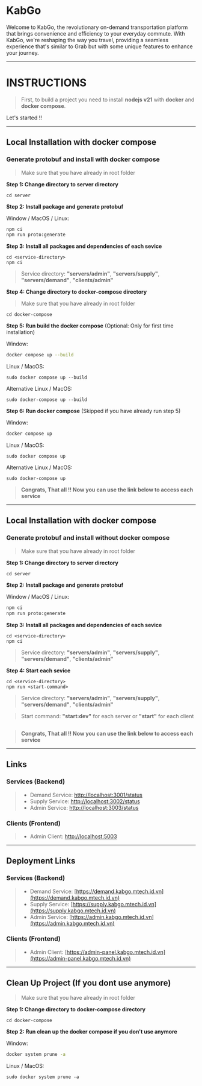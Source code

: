 # KabGo

Welcome to KabGo, the revolutionary on-demand transportation platform that brings convenience and efficiency to your everyday commute. With KabGo, we're reshaping the way you travel, providing a seamless experience that's similar to Grab but with some unique features to enhance your journey.

---

# INSTRUCTIONS

> First, to build a project you need to install **nodejs v21** with **docker** and **docker compose**.

Let's started !!

---

## Local Installation with docker compose

### Generate protobuf and install with docker compose

> Make sure that you have already in root folder

**Step 1: Change directory to server directory**

```shell
cd server
```

**Step 2: Install package and generate protobuf**

Window / MacOS / Linux:

```bash
npm ci
npm run proto:generate
```

**Step 3: Install all packages and dependencies of each sevice**

```shell
cd <service-directory>
npm ci
```

> Service directory: **"servers/admin"**, **"servers/supply"**, **"servers/demand"**, **"clients/admin"**

**Step 4: Change directory to docker-compose directory**

> Make sure that you have already in root folder

```shell
cd docker-compose
```

**Step 5: Run build the docker compose** (Optional: Only for first time installation)

Window:

```bash
docker compose up --build
```

Linux / MacOS:

```shell
sudo docker compose up --build
```

Alternative Linux / MacOS:

```shell
sudo docker-compose up --build
```

**Step 6: Run docker compose** (Skipped if you have already run step 5)

Window:

```bash
docker compose up
```

Linux / MacOS:

```shell
sudo docker compose up
```

Alternative Linux / MacOS:

```shell
sudo docker-compose up
```

> **Congrats, That all !! Now you can use the link below to access each service**

---

## Local Installation with docker compose

### Generate protobuf and install without docker compose

> Make sure that you have already in root folder

**Step 1: Change directory to server directory**

```shell
cd server
```

**Step 2: Install package and generate protobuf**

Window / MacOS / Linux:

```bash
npm ci
npm run proto:generate
```

**Step 3: Install all packages and dependencies of each sevice**

```shell
cd <service-directory>
npm ci
```

> Service directory: **"servers/admin"**, **"servers/supply"**, **"servers/demand"**, **"clients/admin"**

**Step 4: Start each sevice**

```shell
cd <service-directory>
npm run <start-command>
```

> Service directory: **"servers/admin"**, **"servers/supply"**, **"servers/demand"**, **"clients/admin"**

> Start command: **"start:dev"** for each server or **"start"** for each client

##

> **Congrats, That all !! Now you can use the link below to access each service**

---

## Links

### Services (Backend)

> -   Demand Service: [http://localhost:3001/status](http://localhost:3001/status)
> -   Supply Service: [http://localhost:3002/status](http://localhost:3002/status)
> -   Admin Service: [http://localhost:3003/status](http://localhost:3003/status)

### Clients (Frontend)

> -   Admin Client: [http://localhost:5003](http://localhost:5003)

---

## Deployment Links

### Services (Backend)

> -   Demand Service: [https://demand.kabgo.mtech.id.vn](https://demand.kabgo.mtech.id.vn)
> -   Supply Service: [https://supply.kabgo.mtech.id.vn](https://supply.kabgo.mtech.id.vn)
> -   Admin Service: [https://admin.kabgo.mtech.id.vn](https://admin.kabgo.mtech.id.vn)

### Clients (Frontend)

> -   Admin Client: [https://admin-panel.kabgo.mtech.id.vn](https://admin-panel.kabgo.mtech.id.vn)

---

## Clean Up Project (If you dont use anymore)

> Make sure that you have already in root folder

**Step 1: Change directory to docker-compose directory**

```shell
cd docker-compose
```

**Step 2: Run clean up the docker compose if you don't use anymore**

Window:

```bash
docker system prune -a
```

Linux / MacOS:

```shell
sudo docker system prune -a
```
